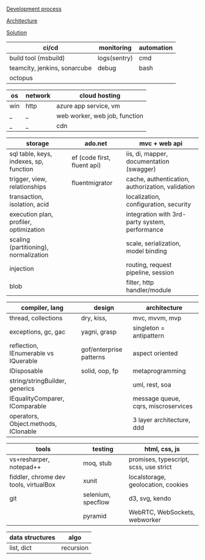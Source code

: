 [Development process](https://github.com/streamcode9/software-design/blob/master/development-process.md)

[Architecture](https://streamcode9.github.io/code/architecture.html)

[Solution](https://streamcode9.github.io/code/solution.html)

ci/cd                                  | monitoring                     | automation                                       
---------------------------------------|--------------------------------|--------------------------------------------------
build tool (msbuild)                   | logs(sentry)                   | cmd                                              
teamcity, jenkins, sonarcube           | debug                          | bash                                       
octopus                                |                                |                                              
 
os                                     | network                        | cloud hosting                                
---------------------------------------|--------------------------------|--------------------------------------------------
win                                    | http                           | azure app service, vm                            
_                                      | _                              | web worker, web job, function                    
_                                      | _                              | cdn                                              

storage                                | ado.net                        | mvc + web api                                
---------------------------------------|--------------------------------|--------------------------------------------------
sql table, keys, indexes, sp, function | ef (code first, fluent api)    | iis, di, mapper, documentation (swagger)         
trigger, view, relationships           | fluentmigrator                 | cache, authentication, authorization, validation 
transaction, isolation, acid           |                                | localization, configuration, security            
execution plan, profiler, optimization |                                | integration with 3rd-party system, performance   
scaling (partitioning), normalization  |                                | scale, serialization, model binding              
injection                              |                                | routing, request pipeline, session               
blob                                   |                                | filter, http handler/module                      

compiler, lang                         | design                         | architecture
---------------------------------------|--------------------------------|--------------------------------------------------
thread, collections                    | dry, kiss,                     | mvc, mvvm, mvp
exceptions, gc, gac                    | yagni, grasp                   | singleton = antipattern
reflection, IEnumerable vs IQuerable   | gof/enterprise patterns        | aspect oriented
IDisposable                            | solid, oop, fp                 | metaprogramming
string/stringBuilder, generics         |                                | uml, rest, soa
IEqualityComparer, IComparable         |                                | message queue, cqrs, miscroservices
operators, Object.methods, IClonable   |                                | 3 layer architecture, ddd


tools                                  | testing            | html, css, js
---------------------------------------|--------------------|----------------------------------------------
 vs+resharper, notepad++               | moq, stub          | promises, typescript, scss, use strict
 fiddler, chrome dev tools, virtualBox | xunit              | localstorage, geolocation, cookies
 git                                   | selenium, specflow | d3, svg, kendo
                                       | pyramid            | WebRTC, WebSockets, webworker

data structures | algo
----------------|---------
list, dict      | recursion
